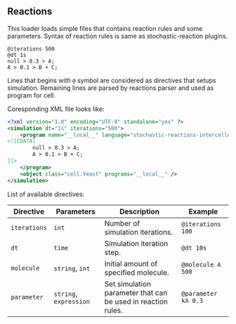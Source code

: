 
## Reactions
This loader loads simple files that contains reaction rules and some parameters.
Syntax of reaction rules is same as stochastic-reaction plugins.

```
@iterations 500
@dt 1s
null > 0.3 > A;
A > 0.1 > B + C;
```

Lines that begins with `@` symbol are considered as directives that setups simulation.
Remaining lines are parsed by reactions parser and used as program for cell.

Coresponding XML file looks like:
```xml
<?xml version="1.0" encoding="UTF-8" standalone="yes" ?>
<simulation dt="1s" iterations="500">
    <program name="__local__" language="stochastic-reactions-intercellular">
<![CDATA[
        null > 0.3 > A;
        A > 0.1 > B + C;
]]>
    </program>
    <object class="cell.Yeast" programs="__local__" />
</simulation>
```

List of available directives:

| Directive    | Parameters             | Description                           | Example           |
| ------------ | ---------------------- | ------------------------------------- | ----------------- |
| `iterations` | `int`                  | Number of simulation iterations.      | `@iterations 100` |
| `dt`         | `time`                 | Simulation iteration step.            | `@dt 10s`         | 
| `molecule`   | `string`, `int`        | Initial amount of specified molecule. | `@molecule A 500` |
| `parameter`  | `string`, `expression` | Set simulation parameter that can be used in reaction rules. | `@parameter kA 0.3` |
